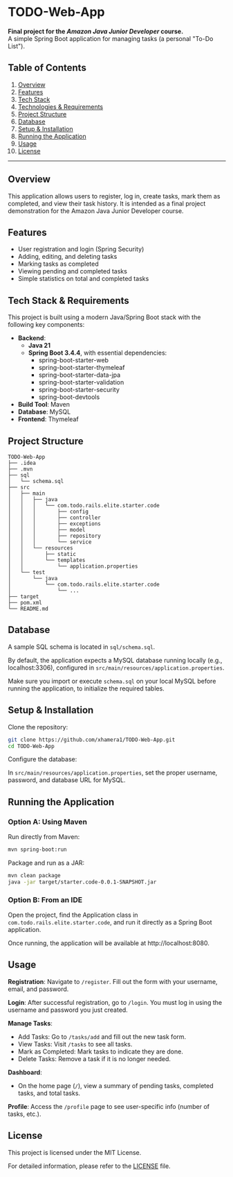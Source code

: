 # TODO-Web-App

**Final project for the *Amazon Java Junior Developer* course.**  
A simple Spring Boot application for managing tasks (a personal "To-Do List").

## Table of Contents

1. [Overview](#overview)
2. [Features](#features)
3. [Tech Stack](#tech-stack)
4. [Technologies & Requirements](#technologies--requirements)
5. [Project Structure](#project-structure)
6. [Database](#database)
7. [Setup & Installation](#setup--installation)
8. [Running the Application](#running-the-application)
9. [Usage](#usage)
10. [License](#license)

---

## Overview

This application allows users to register, log in, create tasks, mark them as completed, and view their task history. It is intended as a final project demonstration for the Amazon Java Junior Developer course.

## Features

- User registration and login (Spring Security)
- Adding, editing, and deleting tasks
- Marking tasks as completed
- Viewing pending and completed tasks
- Simple statistics on total and completed tasks

## Tech Stack & Requirements

This project is built using a modern Java/Spring Boot stack with the following key components:

- **Backend**:  
  - **Java 21**  
  - **Spring Boot 3.4.4**, with essential dependencies:
    - spring-boot-starter-web
    - spring-boot-starter-thymeleaf
    - spring-boot-starter-data-jpa
    - spring-boot-starter-validation
    - spring-boot-starter-security
    - spring-boot-devtools
- **Build Tool**: Maven 
- **Database**: MySQL
- **Frontend**: Thymeleaf

## Project Structure

```plaintext
TODO-Web-App
├── .idea
├── .mvn
├── sql
│   └── schema.sql 
├── src
│   ├── main
│   │   ├── java
│   │   │   └── com.todo.rails.elite.starter.code
│   │   │       ├── config   
│   │   │       ├── controller
│   │   │       ├── exceptions
│   │   │       ├── model
│   │   │       ├── repository
│   │   │       └── service
│   │   └── resources
│   │       ├── static       
│   │       └── templates    
│   │           └── application.properties
│   └── test
│       └── java
│           └── com.todo.rails.elite.starter.code
│               └── ...
├── target                   
├── pom.xml                   
└── README.md                 
```

## Database

A sample SQL schema is located in `sql/schema.sql`.

By default, the application expects a MySQL database running locally (e.g., localhost:3306), configured in `src/main/resources/application.properties`.

Make sure you import or execute `schema.sql` on your local MySQL before running the application, to initialize the required tables.

## Setup & Installation

Clone the repository:

```bash
git clone https://github.com/xhamera1/TODO-Web-App.git
cd TODO-Web-App
```

Configure the database:

In `src/main/resources/application.properties`, set the proper username, password, and database URL for MySQL.

## Running the Application

### Option A: Using Maven

Run directly from Maven:

```bash
mvn spring-boot:run
```

Package and run as a JAR:

```bash
mvn clean package
java -jar target/starter.code-0.0.1-SNAPSHOT.jar
```

### Option B: From an IDE

Open the project, find the Application class in `com.todo.rails.elite.starter.code`, and run it directly as a Spring Boot application.

Once running, the application will be available at http://localhost:8080.

## Usage

**Registration**: Navigate to `/register`. Fill out the form with your username, email, and password.

**Login**: After successful registration, go to `/login`. You must log in using the username and password you just created.

**Manage Tasks**:
- Add Tasks: Go to `/tasks/add` and fill out the new task form.
- View Tasks: Visit `/tasks` to see all tasks.
- Mark as Completed: Mark tasks to indicate they are done.
- Delete Tasks: Remove a task if it is no longer needed.

**Dashboard**:
- On the home page (`/`), view a summary of pending tasks, completed tasks, and total tasks.

**Profile**: Access the `/profile` page to see user-specific info (number of tasks, etc.).

## License

This project is licensed under the MIT License. 

For detailed information, please refer to the [LICENSE](LICENSE.md) file.
